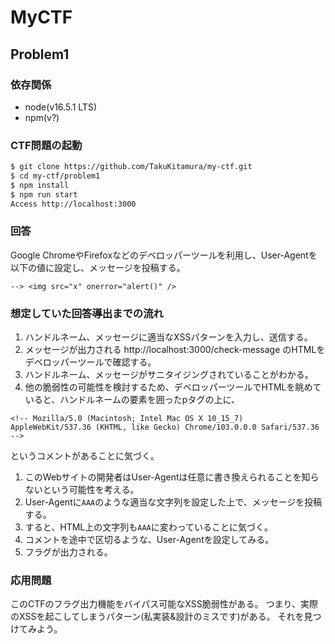 # MyCTF

## Problem1

### 依存関係
- node(v16.5.1 LTS)
- npm(v?)

### CTF問題の起動
```bash
$ git clone https://github.com/TakuKitamura/my-ctf.git
$ cd my-ctf/problem1
$ npm install
$ npm run start
Access http://localhost:3000
```

### 回答
Google ChromeやFirefoxなどのデベロッパーツールを利用し、User-Agentを以下の値に設定し、メッセージを投稿する。

`--> <img src="x" onerror="alert()" />`

### 想定していた回答導出までの流れ
1. ハンドルネーム、メッセージに適当なXSSパターンを入力し、送信する。
1. メッセージが出力される http://localhost:3000/check-message のHTMLをデベロッパーツールで確認する。
1. ハンドルネーム、メッセージがサニタイジングされていることがわかる。
1. 他の脆弱性の可能性を検討するため、デベロッパーツールでHTMLを眺めていると、ハンドルネームの要素を囲ったpタグの上に、

`<!-- Mozilla/5.0 (Macintosh; Intel Mac OS X 10_15_7) AppleWebKit/537.36 (KHTML, like Gecko) Chrome/103.0.0.0 Safari/537.36 -->`

というコメントがあることに気づく。
1. このWebサイトの開発者はUser-Agentは任意に書き換えられることを知らないという可能性を考える。
1. User-Agentに`AAA`のような適当な文字列を設定した上で、メッセージを投稿する。
1. すると、HTML上の文字列も`AAA`に変わっていることに気づく。
1. コメントを途中で区切るような、User-Agentを設定してみる。
1. フラグが出力される。

### 応用問題
このCTFのフラグ出力機能をバイパス可能なXSS脆弱性がある。
つまり、実際のXSSを起こしてしまうパターン(私実装&設計のミスです)がある。
それを見つけてみよう。
